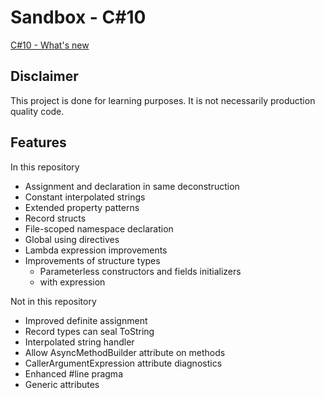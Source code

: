 # Sandbox - C#10

[C#10 - What's new](https://docs.microsoft.com/en-us/dotnet/csharp/whats-new/csharp-10)

## Disclaimer

This project is done for learning purposes. It is not necessarily production quality code.


## Features
In this repository

- Assignment and declaration in same deconstruction
- Constant interpolated strings
- Extended property patterns
- Record structs
- File-scoped namespace declaration
- Global using directives
- Lambda expression improvements
- Improvements of structure types
  - Parameterless constructors and fields initializers
  - with expression

Not in this repository

- Improved definite assignment
- Record types can seal ToString
- Interpolated string handler
- Allow AsyncMethodBuilder attribute on methods
- CallerArgumentExpression attribute diagnostics
- Enhanced #line pragma
- Generic attributes